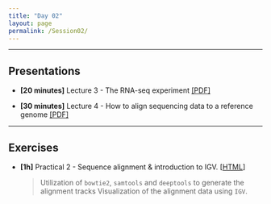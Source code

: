 ```yaml
---
title: "Day 02"
layout: page
permalink: /Session02/
---
```


---

## Presentations

- **\[20 minutes\]** Lecture 3 - The RNA-seq experiment
[[PDF]](3_RNAseq.pdf)

- **\[30 minutes\]** Lecture 4 - How to align sequencing data to a reference genome
[[PDF]](4_Sequence_alignment.pdf)

---

## Exercises

-  **\[1h\]** Practical 2 - Sequence alignment & introduction to IGV.
    [[HTML](sequence_alignment)]

    > Utilization of `bowtie2`, `samtools` and `deeptools` to generate the 
    alignment tracks 
    > Visualization of the alignment data using `IGV`.

